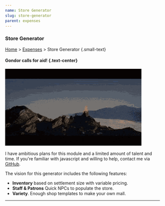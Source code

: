 ```yaml
---
name: Store Generator
slug: store-generator
parent: expenses
---
```

### Store Generator
[Home](dm-operations-center) > [Expenses](expenses-menu) > Store Generator {.small-text}

#### Gondor calls for aid! {.text-center}

![Gondor calls for aid!](../assets/img/lotr-gondor.gif)

I have ambitious plans for this module and a limited amount of talent and time. If you're familiar with javascript and willing to help, contact me via <a href="https://github.com/MrFarland">GitHub</a>.</p>

The vision for this generator includes the following features:

- **Inventory** based on settlement size with variable pricing.
- **Staff & Patrons** Quick NPCs to populate the store.
- **Variety**. Enough shop templates to make your own mall.
<hr/>